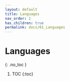 ```yaml
---
layout: default
title: Languages
nav_order: 1
has_children: true
permalink: docs/01_Languages
---
```


# Languages
{: .no_toc }

1. TOC
{:toc}
